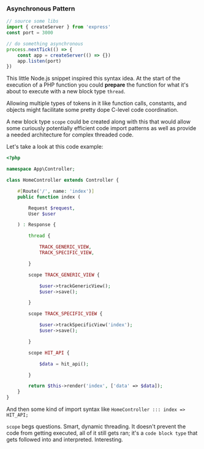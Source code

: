 ### Asynchronous Pattern

```javascript
// source some libs
import { createServer } from 'express'
const port = 3000

// do something asynchronous
process.nextTick(() => {
    const app = createServer(() => {})
    app.listen(port)
})
```
This little Node.js snippet inspired this syntax idea. At the start of the execution of a PHP function you could **prepare** the function for what it's about to execute with a new block type `thread`.

Allowing multiple types of tokens in it like function calls, constants, and objects might facilitate some pretty dope C-level code coordination.

A new block type `scope` could be created along with this that would allow some curiously potentially efficient code import patterns as well as provide a needed architecture for complex threaded code.

Let's take a look at this code example:

```php
<?php

namespace App\Controller;

class HomeController extends Controller {

    #[Route('/', name: 'index')]
    public function index (

        Request $request,
        User $user

    ) : Response {

        thread {

            TRACK_GENERIC_VIEW,
            TRACK_SPECIFIC_VIEW,

        }

        scope TRACK_GENERIC_VIEW {

            $user->trackGenericView();
            $user->save();

        }

        scope TRACK_SPECIFIC_VIEW {

            $user->trackSpecificView('index');
            $user->save();

        }

        scope HIT_API {

            $data = hit_api();

        }

        return $this->render('index', ['data' => $data]);
    }
}
```

And then some kind of import syntax like `HomeController ::: index => HIT_API;`

`scope` begs questions. Smart, dynamic threading. It doesn't prevent the code from getting executed, all of it still gets ran; it's a `code block type` that gets followed into and interpreted. Interesting.
